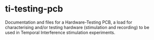# ti-testing-pcb
Documentation and files for a Hardware-Testing PCB, a load for characterising and/or testing hardware (stimulation and recording) to be used in Temporal Interference stimulation experiments.
